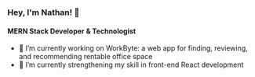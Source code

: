 ### Hey, I'm Nathan! 👋
#### MERN Stack Developer & Technologist

- 🔭 I’m currently working on WorkByte: a web app for finding, reviewing, and recommending rentable office space
- 🌱 I’m currently strengthening my skill in front-end React development
